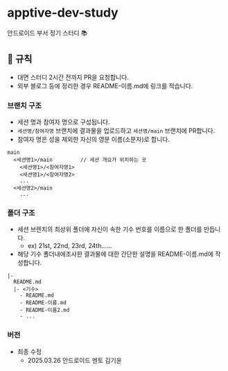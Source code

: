 # apptive-dev-study
안드로이드 부서 정기 스터디 📚

## 📐 규칙
- 대면 스터디 2시간 전까지 PR을 요청합니다.
- 외부 블로그 등에 정리한 경우 README-이름.md에 링크를 적습니다.

### 브랜치 구조
- 세션 명과 참여자 명으로 구성됩니다.
- ```세션명/참여자명``` 브랜치에 결과물을 업로드하고 ```세션명/main``` 브랜치에 PR합니다.
- 참여자 명은 성을 제외한 자신의 영문 이름(소문자)로 합니다.

```plain
main
  <세션명1>/main         // 세션 개요가 위치하는 곳
    <세션명1>/<참여자명1>
    <세션명1>/<참여자명2>
    ...
  <세션명2>/main
    ...
```

### 폴더 구조
- 세션 브렌치의 최상위 폴더에 자신이 속한 기수 번호를 이름으로 한 폴더를 만듭니다.
  - ex) 21st, 22nd, 23rd, 24th......
- 해당 기수 폴더내에조사한 결과물에 대한 간단한 설명을 README-이름.md에 작성합니다.
```plain
|-
  README.md
  |- <기수>
    - README.md
    - README-이름.md
    - README-이름2.md
    - ...
```

### 버전
- 최종 수정
  - 2025.03.26 안드로이드 멘토 김기윤
